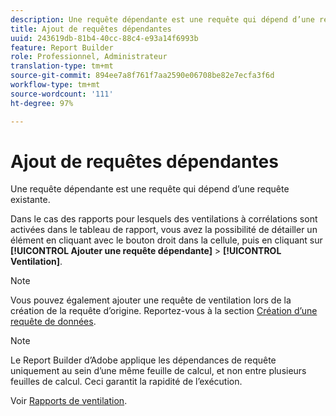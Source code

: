 ```yaml
---
description: Une requête dépendante est une requête qui dépend d’une requête existante.
title: Ajout de requêtes dépendantes
uuid: 243619db-81b4-40cc-88c4-e93a14f6993b
feature: Report Builder
role: Professionnel, Administrateur
translation-type: tm+mt
source-git-commit: 894ee7a8f761f7aa2590e06708be82e7ecfa3f6d
workflow-type: tm+mt
source-wordcount: '111'
ht-degree: 97%

---
```



# Ajout de requêtes dépendantes

Une requête dépendante est une requête qui dépend d’une requête existante.

Dans le cas des rapports pour lesquels des ventilations à corrélations sont activées dans le tableau de rapport, vous avez la possibilité de détailler un élément en cliquant avec le bouton droit dans la cellule, puis en cliquant sur **[!UICONTROL Ajouter une requête dépendante]** > **[!UICONTROL Ventilation]**.

>[!NOTE]
>
>Vous pouvez également ajouter une requête de ventilation lors de la création de la requête d’origine. Reportez-vous à la section [Création d’une requête de données](/help/analyze/report-builder/data-requests/t-create-a-data-request.md).

>[!NOTE]
>
>Le Report Builder d’Adobe applique les dépendances de requête uniquement au sein d’une même feuille de calcul, et non entre plusieurs feuilles de calcul. Ceci garantit la rapidité de l’exécution.

Voir [Rapports de ventilation](/help/analyze/reports-analytics/reports-customize/breakdowns.md).
